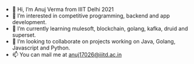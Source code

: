 - 👋 Hi, I’m Anuj Verma from IIIT Delhi 2021
- 👀 I’m interested in competitive programming, backend and app development.
- 🌱 I’m currently learning mulesoft, blockchain, golang, kafka, druid and superset.
- 💞️ I’m looking to collaborate on projects working on Java, Golang, Javascript and Python.
- 📫 You can mail me at anuj17026@iiitd.ac.in

<!---
Anuj123verma/Anuj123verma is a ✨ special ✨ repository because its `README.md` (this file) appears on your GitHub profile.
You can click the Preview link to take a look at your changes.
--->
